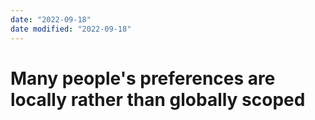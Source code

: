 ```yaml
---
date: "2022-09-18"
date modified: "2022-09-18"
---
```


# Many people's preferences are locally rather than globally scoped
